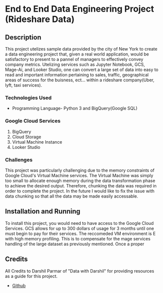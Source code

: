 End to End Data Engineering Project (Rideshare Data)
=====================================================

## Description

This project utelizes sample data provided by the city of New York to create a data engineering project that, given a real world application,
  would be satisfactory to present to a pannel of managers to effectively convey company metrics. Utelizing services such as Jupyter Notebook, GCS, Mage-Ai, and Looker Studio, one can convert a large set of data into easy to read and important information pertaining to sales, traffic, geographical areas of success for the buisness, ect... within a rideshare company(Uber, lyft, taxi services).

### Technologies Used




- Programming Language- Python 3 and BigQuery(Google SQL)



### Google Cloud Services
  
1. BigQuery
2. Cloud Storage
3. Virtual Machine Instance
4. Looker Studio


### Challenges

This project was particularly challenging due to the memory constraints of Google Cloud's Virtual Machine services. The Virtual Machine was simply too small to allocate enough memory during the data transformation phase to achieve the desired output. Therefore, chunking the data was required in order to complete the project. In the future I would like to fix the issue with data chunking so that all the data may be made easily accessable.

## Installation and Running

To install this project, you would need to have access to the Google Cloud Services. GCS allows for up to 300 dollars of usage for 3 months until one must begin to pay for their services. The reccomeded VM environment is E with high memory profiling. This is to compensate for the mage services handling of the large dataset as previously mentioned. Once a proper 

## Credits
All Credits to Darshil Parmar of "Data with Darshil" for providing resources as a guide for this project.

- <a href="https://github.com/darshilparmar/uber-etl-pipeline-data-engineering-project">Github</a></li>


